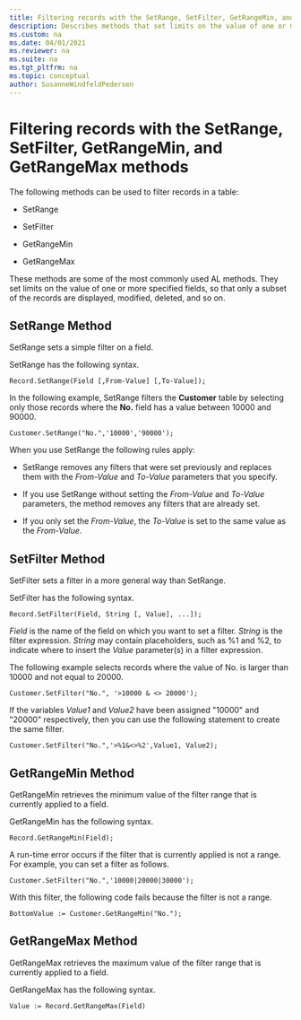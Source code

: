 ```yaml
---
title: Filtering records with the SetRange, SetFilter, GetRangeMin, and GetRangeMax methods
description: Describes methods that set limits on the value of one or more specified fields, so that only a subset of the records are displayed, modified, deleted, and so on. 
ms.custom: na
ms.date: 04/01/2021
ms.reviewer: na
ms.suite: na
ms.tgt_pltfrm: na
ms.topic: conceptual
author: SusanneWindfeldPedersen
---
```


# Filtering records with the SetRange, SetFilter, GetRangeMin, and GetRangeMax methods

The following methods can be used to filter records in a table:  

- SetRange  

- SetFilter  

- GetRangeMin  

- GetRangeMax  

 These methods are some of the most commonly used AL methods. They set limits on the value of one or more specified fields, so that only a subset of the records are displayed, modified, deleted, and so on.  


## SetRange Method  
 SetRange sets a simple filter on a field.  

 SetRange has the following syntax.  

```AL
Record.SetRange(Field [,From-Value] [,To-Value]);  
```  

 In the following example, SetRange filters the **Customer** table by selecting only those records where the **No.** field has a value between 10000 and 90000.  

```AL
Customer.SetRange("No.",'10000','90000');  
```  

 When you use SetRange the following rules apply:  

-   SetRange removes any filters that were set previously and replaces them with the *From-Value* and *To-Value* parameters that you specify.  

-   If you use SetRange without setting the *From-Value* and *To-Value* parameters, the method removes any filters that are already set.  

-   If you only set the *From-Value*, the *To-Value* is set to the same value as the *From-Value*.  

## SetFilter Method  
 SetFilter sets a filter in a more general way than SetRange.  

 SetFilter has the following syntax.  

```AL
Record.SetFilter(Field, String [, Value], ...]);  
```  

 *Field* is the name of the field on which you want to set a filter. *String* is the filter expression. *String* may contain placeholders, such as %1 and %2, to indicate where to insert the *Value* parameter\(s\) in a filter expression.  

 The following example selects records where the value of No. is larger than 10000 and not equal to 20000.  

```AL
Customer.SetFilter("No.", '>10000 & <> 20000');  
```  

 If the variables *Value1* and *Value2* have been assigned "10000" and "20000" respectively, then you can use the following statement to create the same filter.  

```AL 
Customer.SetFilter("No.",'>%1&<>%2',Value1, Value2);  
```  

## GetRangeMin Method  
 GetRangeMin retrieves the minimum value of the filter range that is currently applied to a field.  

 GetRangeMin has the following syntax.  

```AL
Record.GetRangeMin(Field);  
```  

 A run-time error occurs if the filter that is currently applied is not a range. For example, you can set a filter as follows.  

```AL
Customer.SetFilter("No.",'10000|20000|30000');  
```  

 With this filter, the following code fails because the filter is not a range.  

```AL
BottomValue := Customer.GetRangeMin("No.");  
```  

## GetRangeMax Method  
 GetRangeMax retrieves the maximum value of the filter range that is currently applied to a field.  

 GetRangeMax has the following syntax.  

```AL
Value := Record.GetRangeMax(Field)  
```
